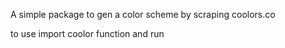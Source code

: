 A simple package to gen a color scheme by scraping coolors.co

to use import coolor function and run
